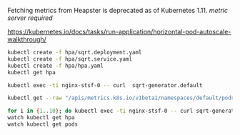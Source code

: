 Fetching metrics from Heapster is deprecated as of Kubernetes 1.11.
*metric server required*



https://kubernetes.io/docs/tasks/run-application/horizontal-pod-autoscale-walkthrough/

```sh
kubectl create -f hpa/sqrt.deployment.yaml
kubectl create -f hpa/sqrt.service.yaml
kubectl create -f hpa/hpa.yaml
kubectl get hpa

kubectl exec -ti nginx-stsf-0 -- curl  sqrt-generator.default

kubectl get --raw "/apis/metrics.k8s.io/v1beta1/namespaces/default/pods"

for i in {1..10}; do kubectl exec -ti nginx-stsf-0 -- curl sqrt-generator & done
watch kubectl get hpa
watch kubectl get pods
```